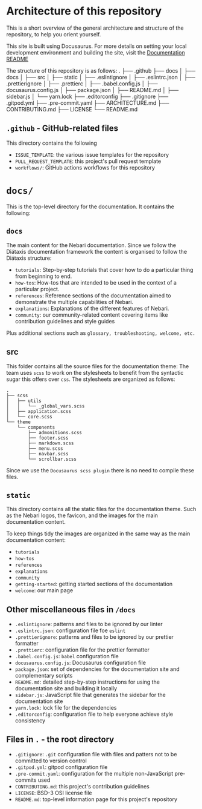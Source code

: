# Architecture of this repository

This is a short overview of the general architecture and structure of the repository, to help you orient yourself.

This site is built using Docusaurus. For more details on setting your local development environment and building the site, visit the [Documentation README](./docs/README.md)

The structure of this repository is as follows:
.
├── .github
├── docs
│   ├── docs
│   ├── src
│   ├── static
│   ├── .eslintignore
│   ├── .eslintrc.json
│   ├── .prettierignore
│   ├── .prettierc
│   ├── .babel.config.js
│   ├── docusaurus.config.js
│   ├── package.json
│   ├── README.md
│   ├── sidebar.js
│   └── yarn.lock
├── .editorconfig
├── .gitignore
├── .gitpod.yml
├── .pre-commit.yaml
├── ARCHITECTURE.md
├── CONTRIBUTING.md
├── LICENSE
└── README.md

## `.github` - GitHub-related files

This directory contains the following

- `ISSUE_TEMPLATE`: the various issue templates for the repository
- `PULL_REQUEST_TEMPLATE`: this project's pull request template
- `workflows/`: GitHub actions workflows for this repository

# `docs/`

This is the top-level directory for the documentation. It contains the following:

## `docs`

The main content for the Nebari documentation. Since we follow the Diátaxis documentation framework the content is organised to follow the Diátaxis structure:

- `tutorials`: Step-by-step tutorials that cover how to do a particular thing from beginning to end.
- `how-tos`: How-tos that are intended to be used in the context of a particular project.
- `references`: Reference sections of the documentation aimed to demonstrate the multiple capabilities of Nebari.
- `explanations`: Explanations of the different features of Nebari.
- `community`: our community-related content covering items like contribution guidelines and style guides

Plus additional sections such as `glossary, troubleshooting, welcome, etc.`

## src

This folder contains all the source files for the documentation theme:
The team uses `scss` to work on the stylesheets to benefit from the syntactic sugar this offers over `css`. The stylesheets are organized as follows:

```ascii
.
├── scss
│   ├── utils
│   │   └── _global_vars.scss
│   ├── application.scss
│   └── core.scss
└── theme
    └── components
        ├── admonitions.scss
        ├── footer.scss
        ├── markdown.scss
        ├── menu.scss
        ├── navbar.scss
        └── scrollbar.scss
```

Since we use the `Docusaurus scss plugin` there is no need to compile these files.

## `static`

This directory contains all the static files for the documentation theme. Such as the Nebari logos, the favicon, and the images for the main documentation content.

To keep things tidy the images are organized in the same way as the main documentation content:

- `tutorials`
- `how-tos`
- `references`
- `explanations`
- `community`
- `getting-started`: getting started sections of the documentation
- `welcome`: our main page

## Other miscellaneous files in `/docs`

- `.eslintignore`: patterns and files to be ignored by our linter
- `.eslintrc.json`: configuration file foe `eslint`
- `.prettierignore`: patterns and files to be ignored by our prettier formatter
- `.prettierc`: configuration file for the prettier formatter
- `.babel.config.js`: `babel` configuration file
- `docusaurus.config.js`: Docusaurus configuration file
- `package.json`: set of dependencies for the documentation site and complementary scripts
- `README.md`: detailed step-by-step instructions for using the documentation site and building it locally
- `sidebar.js`: JavaScript file that generates the sidebar for the documentation site
- `yarn.lock`: lock file for the dependencies
- `.editorconfig`: configuration file to help everyone achieve style consistency

## Files in `.` - the root directory

- `.gitignore`: `.git` configuration file with files and patters not to be committed to version control
- `.gitpod.yml`: gitpod configuration file
- `.pre-commit.yaml`: configuration for the multiple non-JavaScript pre-commits used
- `CONTRIBUTING.md`: this project's contribution guidelines
- `LICENSE`: BSD-3 OSI license file
- `README.md`: top-level information page for this project's repository

